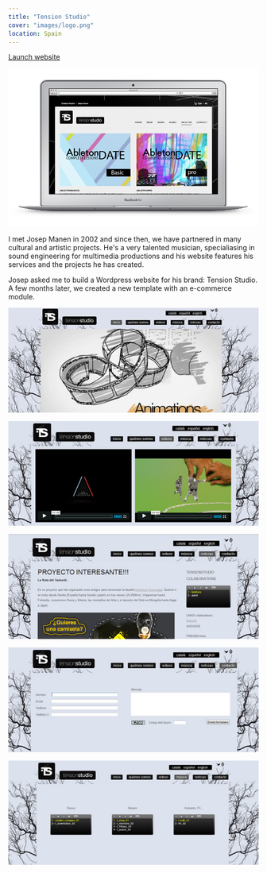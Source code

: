 ```yaml
---
title: "Tension Studio"
cover: "images/logo.png"
location: Spain
---
```


<p class="work-links">
<a class="btn icon icon-external" href="http://tensionstudio.com" target="_blank">Launch website</a>
</p>

![](./images/0.jpg)

I met Josep Manen in 2002 and since then, we have partnered in many cultural and artistic projects. He's a very talented musician, specialiasing in sound engineering for multimedia productions and his website features his services and the projects he has created.

Josep asked me to build a Wordpress website for his brand: Tension Studio. A few months later, we created a new template with an e-commerce module.

![](./images/1.jpg)

![](./images/2.jpg)

![](./images/3.jpg)

![](./images/4.jpg)

![](./images/5.jpg)
